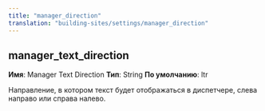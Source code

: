 ```yaml
---
title: "manager_direction"
translation: "building-sites/settings/manager_direction"
---
```


## manager\_text\_direction

**Имя**: Manager Text Direction
**Тип**: String
**По умолчанию**: ltr

Направление, в котором текст будет отображаться в диспетчере, слева направо или справа налево.
